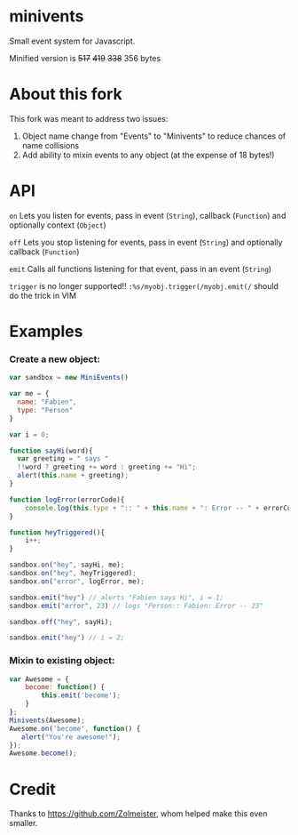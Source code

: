 minivents
=========

Small event system for Javascript.

Minified version is ~~517~~ ~~419~~ ~~338~~ 356 bytes

About this fork
===

This fork was meant to address two issues:

1. Object name change from "Events" to "Minivents" to reduce chances of name collisions
2. Add ability to mixin events to any object (at the expense of 18 bytes!)

API
===

`on`
    Lets you listen for events, 
    pass in event (`String`), callback (`Function`) and optionally context (`Object`)
    
`off`
    Lets you stop listening for events, 
    pass in event (`String`) and optionally callback (`Function`)
    
`emit`
    Calls all functions listening for that event, 
    pass in an event (`String`)
    
`trigger` is no longer supported!!
`:%s/myobj.trigger(/myobj.emit(/` should do the trick in VIM
    
Examples
=========

### Create a new object:

```javascript
var sandbox = new MiniEvents()

var me = {
  name: "Fabien",
  type: "Person"
}

var i = 0;

function sayHi(word){
  var greeting = " says "
  !!word ? greeting += word : greeting += "Hi";
  alert(this.name + greeting);
}

function logError(errorCode){
    console.log(this.type + ":: " + this.name + ": Error -- " + errorCode);
}

function heyTriggered(){
    i++;
}

sandbox.on("hey", sayHi, me);
sandbox.on("hey", heyTriggered);
sandbox.on("error", logError, me);

sandbox.emit("hey") // alerts "Fabien says Hi", i = 1;
sandbox.emit("error", 23) // logs "Person:: Fabien: Error -- 23"

sandbox.off("hey", sayHi);

sandbox.emit("hey") // i = 2;
```

### Mixin to existing object:

```javascript
var Awesome = {
    become: function() {
        this.emit('become');
    }
};
Minivents(Awesome);
Awesome.on('become', function() {
   alert("You're awesome!");
});
Awesome.become();
```

Credit
======

Thanks to https://github.com/Zolmeister, whom helped make this even smaller.
    

